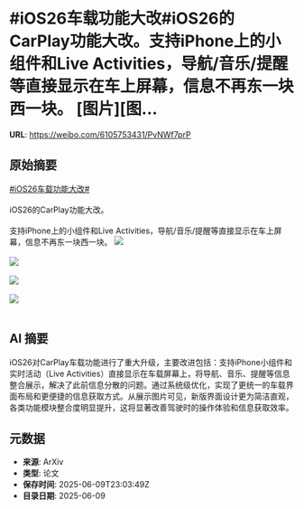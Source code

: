 # #iOS26车载功能大改#iOS26的CarPlay功能大改。支持iPhone上的小组件和Live Activities，导航/音乐/提醒等直接显示在车上屏幕，信息不再东一块西一块。 [图片][图...

**URL**: https://weibo.com/6105753431/PvNWf7prP

## 原始摘要

<a href="https://m.weibo.cn/search?containerid=231522type%3D1%26t%3D10%26q%3D%23iOS26%E8%BD%A6%E8%BD%BD%E5%8A%9F%E8%83%BD%E5%A4%A7%E6%94%B9%23&amp;extparam=%23iOS26%E8%BD%A6%E8%BD%BD%E5%8A%9F%E8%83%BD%E5%A4%A7%E6%94%B9%23" data-hide=""><span class="surl-text">#iOS26车载功能大改#</span></a><br><br>iOS26的CarPlay功能大改。<br><br>支持iPhone上的小组件和Live Activities，导航/音乐/提醒等直接显示在车上屏幕，信息不再东一块西一块。 <img style="" src="https://tvax2.sinaimg.cn/large/006Fd7o3ly1i29lokxqr4j30a005n75f.jpg" referrerpolicy="no-referrer"><br><br><img style="" src="https://tvax4.sinaimg.cn/large/006Fd7o3ly1i29lomhxtpj30a005njsj.jpg" referrerpolicy="no-referrer"><br><br><img style="" src="https://tvax2.sinaimg.cn/large/006Fd7o3ly1i29loo7lbjj30a005nmya.jpg" referrerpolicy="no-referrer"><br><br><img style="" src="https://tvax2.sinaimg.cn/large/006Fd7o3ly1i29lopq1lej30a005nq41.jpg" referrerpolicy="no-referrer"><br><br>

## AI 摘要

iOS26对CarPlay车载功能进行了重大升级，主要改进包括：支持iPhone小组件和实时活动（Live Activities）直接显示在车载屏幕上，将导航、音乐、提醒等信息整合展示，解决了此前信息分散的问题。通过系统级优化，实现了更统一的车载界面布局和更便捷的信息获取方式。从展示图片可见，新版界面设计更为简洁直观，各类功能模块整合度明显提升，这将显著改善驾驶时的操作体验和信息获取效率。

## 元数据

- **来源**: ArXiv
- **类型**: 论文
- **保存时间**: 2025-06-09T23:03:49Z
- **目录日期**: 2025-06-09
